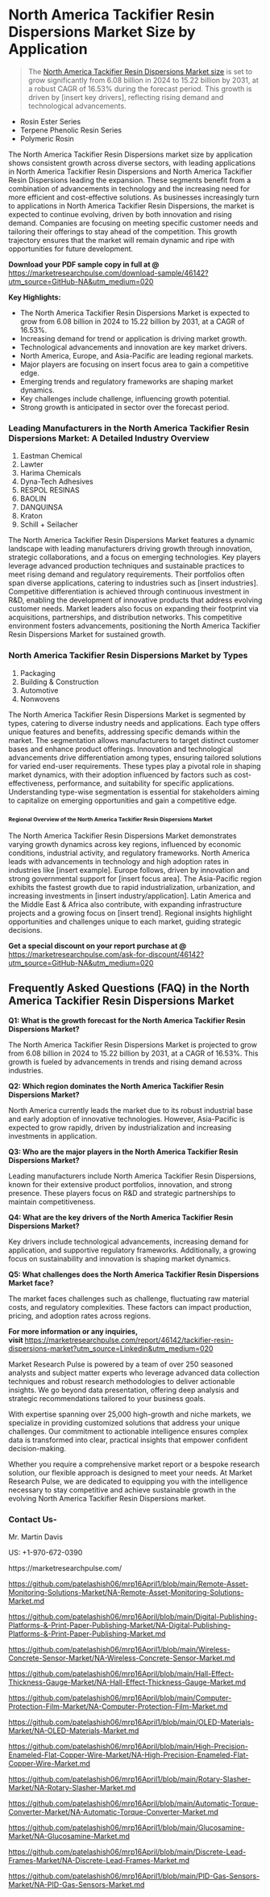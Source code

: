 <h1>North America Tackifier Resin Dispersions Market&nbsp;Size by Application</h1><blockquote><p>The <a href="https://marketresearchpulse.com/download-sample/46142?utm_source=GitHub-NA&amp;utm_medium=020">North America Tackifier Resin Dispersions Market size</a> is set to grow significantly from 6.08 billion in 2024 to 15.22 billion by 2031, at a robust CAGR of 16.53% during the forecast period. This growth is driven by [insert key drivers], reflecting rising demand and technological advancements.</p></blockquote><ul><li>Rosin Ester Series<li> Terpene Phenolic Resin Series<li> Polymeric Rosin</li></ul><p>The North America Tackifier Resin Dispersions market size by application shows consistent growth across diverse sectors, with leading applications in North America Tackifier Resin Dispersions and North America Tackifier Resin Dispersions leading the expansion. These segments benefit from a combination of advancements in technology and the increasing need for more efficient and cost-effective solutions. As businesses increasingly turn to applications in North America Tackifier Resin Dispersions, the market is expected to continue evolving, driven by both innovation and rising demand. Companies are focusing on meeting specific customer needs and tailoring their offerings to stay ahead of the competition. This growth trajectory ensures that the market will remain dynamic and ripe with opportunities for future development.</p><p><strong>Download your PDF sample copy in full at @ </strong><a href="https://marketresearchpulse.com/download-sample/46142?utm_source=GitHub-NA&amp;utm_medium=020">https://marketresearchpulse.com/download-sample/46142?utm_source=GitHub-NA&amp;utm_medium=020</a></p><p><strong>Key Highlights: </strong></p><ul><li>The North America Tackifier Resin Dispersions Market is expected to grow from 6.08 billion in 2024 to 15.22 billion by 2031, at a CAGR of 16.53%.</li><li>Increasing demand for trend or application is driving market growth.</li><li>Technological advancements and innovation are key market drivers.</li><li>North America, Europe, and Asia-Pacific are leading regional markets.</li><li>Major players are focusing on insert focus area to gain a competitive edge.</li><li>Emerging trends and regulatory frameworks are shaping market dynamics.</li><li>Key challenges include challenge, influencing growth potential.</li><li>Strong growth is anticipated in sector over the forecast period.</li></ul><h3>Leading Manufacturers in the North America Tackifier Resin Dispersions Market: A Detailed Industry Overview</h3><ol><li>Eastman Chemical</li><li>Lawter</li><li>Harima Chemicals</li><li>Dyna-Tech Adhesives</li><li>RESPOL RESINAS</li><li>BAOLIN</li><li>DANQUINSA</li><li>Kraton</li><li>Schill + Seilacher</li></ol><div class="flex max-w-full flex-col flex-grow"><div class="min-h-8 text-message flex w-full flex-col items-end gap-2 whitespace-normal break-words [.text-message+&amp;]:mt-5" dir="auto" data-message-author-role="assistant" data-message-id="fd8432e4-4910-450d-b182-61b7bfb0a01f" data-message-model-slug="gpt-4o"><div class="flex w-full flex-col gap-1 empty:hidden first:pt-[3px]"><div class="markdown prose w-full break-words dark:prose-invert light"><p>The North America Tackifier Resin Dispersions Market features a dynamic landscape with leading manufacturers driving growth through innovation, strategic collaborations, and a focus on emerging technologies. Key players leverage advanced production techniques and sustainable practices to meet rising demand and regulatory requirements. Their portfolios often span diverse applications, catering to industries such as [insert industries]. Competitive differentiation is achieved through continuous investment in R&amp;D, enabling the development of innovative products that address evolving customer needs. Market leaders also focus on expanding their footprint via acquisitions, partnerships, and distribution networks. This competitive environment fosters advancements, positioning the North America Tackifier Resin Dispersions Market for sustained growth.</p></div></div></div></div><h3>North America Tackifier Resin Dispersions Market by Types</h3><ol><li>Packaging<li> Building & Construction<li> Automotive<li> Nonwovens</li></ol><div class="flex max-w-full flex-col flex-grow"><div class="min-h-8 text-message flex w-full flex-col items-end gap-2 whitespace-normal break-words [.text-message+&amp;]:mt-5" dir="auto" data-message-author-role="assistant" data-message-id="084470be-0bb7-4664-bddf-5156b4f41249" data-message-model-slug="gpt-4o-mini"><div class="flex w-full flex-col gap-1 empty:hidden first:pt-[3px]"><div class="markdown prose w-full break-words dark:prose-invert light"><p>The North America Tackifier Resin Dispersions Market is segmented by types, catering to diverse industry needs and applications. Each type offers unique features and benefits, addressing specific demands within the market. The segmentation allows manufacturers to target distinct customer bases and enhance product offerings. Innovation and technological advancements drive differentiation among types, ensuring tailored solutions for varied end-user requirements. These types play a pivotal role in shaping market dynamics, with their adoption influenced by factors such as cost-effectiveness, performance, and suitability for specific applications. Understanding type-wise segmentation is essential for stakeholders aiming to capitalize on emerging opportunities and gain a competitive edge.</p></div></div></div></div><h3><span style="font-size: 11px;">Regional Overview of the North America Tackifier Resin Dispersions Market</span></h3><div class="flex max-w-full flex-col flex-grow"><div class="min-h-8 text-message flex w-full flex-col items-end gap-2 whitespace-normal break-words [.text-message+&amp;]:mt-5" dir="auto" data-message-author-role="assistant" data-message-id="e9038762-ce64-4e30-91c9-9bd413514231" data-message-model-slug="gpt-4o-mini"><div class="flex w-full flex-col gap-1 empty:hidden first:pt-[3px]"><div class="markdown prose w-full break-words dark:prose-invert light"><p>The North America Tackifier Resin Dispersions Market demonstrates varying growth dynamics across key regions, influenced by economic conditions, industrial activity, and regulatory frameworks. North America leads with advancements in technology and high adoption rates in industries like [insert example]. Europe follows, driven by innovation and strong governmental support for [insert focus area]. The Asia-Pacific region exhibits the fastest growth due to rapid industrialization, urbanization, and increasing investments in [insert industry/application]. Latin America and the Middle East &amp; Africa also contribute, with expanding infrastructure projects and a growing focus on [insert trend]. Regional insights highlight opportunities and challenges unique to each market, guiding strategic decisions.</p></div></div></div></div><p><strong>Get a special discount on your report purchase at @ </strong><a href="https://marketresearchpulse.com/ask-for-discount/46142?utm_source=GitHub-NA&amp;utm_medium=020">https://marketresearchpulse.com/ask-for-discount/46142?utm_source=GitHub-NA&amp;utm_medium=020</a></p><h2>Frequently Asked Questions (FAQ) in the North America Tackifier Resin Dispersions Market</h2><p><strong>Q1: What is the growth forecast for the North America Tackifier Resin Dispersions Market?</strong></p><p>The North America Tackifier Resin Dispersions Market is projected to grow from 6.08 billion in 2024 to 15.22 billion by 2031, at a CAGR of 16.53%. This growth is fueled by advancements in trends and rising demand across industries.</p><p><strong>Q2: Which region dominates the North America Tackifier Resin Dispersions Market?</strong></p><p>North America currently leads the market due to its robust industrial base and early adoption of innovative technologies. However, Asia-Pacific is expected to grow rapidly, driven by industrialization and increasing investments in application.</p><p><strong>Q3: Who are the major players in the North America Tackifier Resin Dispersions Market?</strong></p><p>Leading manufacturers include North America Tackifier Resin Dispersions, known for their extensive product portfolios, innovation, and strong presence. These players focus on R&amp;D and strategic partnerships to maintain competitiveness.</p><p><strong>Q4: What are the key drivers of the North America Tackifier Resin Dispersions Market?</strong></p><p>Key drivers include technological advancements, increasing demand for application, and supportive regulatory frameworks. Additionally, a growing focus on sustainability and innovation is shaping market dynamics.</p><p><strong>Q5: What challenges does the North America Tackifier Resin Dispersions Market face?</strong></p><p>The market faces challenges such as challenge, fluctuating raw material costs, and regulatory complexities. These factors can impact production, pricing, and adoption rates across regions.</p><p><strong>For more information or any inquiries, visit&nbsp;</strong><a href="https://marketresearchpulse.com/report/46142/tackifier-resin-dispersions-market?utm_source=Linkedin&utm_medium=020">https://marketresearchpulse.com/report/46142/tackifier-resin-dispersions-market?utm_source=Linkedin&utm_medium=020</a></p><p>Market Research Pulse is powered by a team of over 250 seasoned analysts and subject matter experts who leverage advanced data collection techniques and robust research methodologies to deliver actionable insights. We go beyond data presentation, offering deep analysis and strategic recommendations tailored to your business goals.</p><p>With expertise spanning over 25,000 high-growth and niche markets, we specialize in providing customized solutions that address your unique challenges. Our commitment to actionable intelligence ensures complex data is transformed into clear, practical insights that empower confident decision-making.</p><p>Whether you require a comprehensive market report or a bespoke research solution, our flexible approach is designed to meet your needs. At Market Research Pulse, we are dedicated to equipping you with the intelligence necessary to stay competitive and achieve sustainable growth in the evolving North America Tackifier Resin Dispersions market.</p><h3><strong>Contact Us-</strong></h3><p>Mr. Martin Davis</p><p>US: +1-970-672-0390</p><p>https://marketresearchpulse.com/</p><p><a href="https://github.com/patelashish06/mrp16April1/blob/main/Remote-Asset-Monitoring-Solutions-Market/NA-Remote-Asset-Monitoring-Solutions-Market.md">https://github.com/patelashish06/mrp16April1/blob/main/Remote-Asset-Monitoring-Solutions-Market/NA-Remote-Asset-Monitoring-Solutions-Market.md</a></p><p><a href="https://github.com/patelashish06/mrp16April/blob/main/Digital-Publishing-Platforms-&-Print-Paper-Publishing-Market/NA-Digital-Publishing-Platforms-&-Print-Paper-Publishing-Market.md">https://github.com/patelashish06/mrp16April/blob/main/Digital-Publishing-Platforms-&-Print-Paper-Publishing-Market/NA-Digital-Publishing-Platforms-&-Print-Paper-Publishing-Market.md</a></p><p><a href="https://github.com/patelashish06/mrp16April1/blob/main/Wireless-Concrete-Sensor-Market/NA-Wireless-Concrete-Sensor-Market.md">https://github.com/patelashish06/mrp16April1/blob/main/Wireless-Concrete-Sensor-Market/NA-Wireless-Concrete-Sensor-Market.md</a></p><p><a href="https://github.com/patelashish06/mrp16April/blob/main/Hall-Effect-Thickness-Gauge-Market/NA-Hall-Effect-Thickness-Gauge-Market.md">https://github.com/patelashish06/mrp16April/blob/main/Hall-Effect-Thickness-Gauge-Market/NA-Hall-Effect-Thickness-Gauge-Market.md</a></p><p><a href="https://github.com/patelashish06/mrp16April/blob/main/Computer-Protection-Film-Market/NA-Computer-Protection-Film-Market.md">https://github.com/patelashish06/mrp16April/blob/main/Computer-Protection-Film-Market/NA-Computer-Protection-Film-Market.md</a></p><p><a href="https://github.com/patelashish06/mrp16April1/blob/main/OLED-Materials-Market/NA-OLED-Materials-Market.md">https://github.com/patelashish06/mrp16April1/blob/main/OLED-Materials-Market/NA-OLED-Materials-Market.md</a></p><p><a href="https://github.com/patelashish06/mrp16April/blob/main/High-Precision-Enameled-Flat-Copper-Wire-Market/NA-High-Precision-Enameled-Flat-Copper-Wire-Market.md">https://github.com/patelashish06/mrp16April/blob/main/High-Precision-Enameled-Flat-Copper-Wire-Market/NA-High-Precision-Enameled-Flat-Copper-Wire-Market.md</a></p><p><a href="https://github.com/patelashish06/mrp16April1/blob/main/Rotary-Slasher-Market/NA-Rotary-Slasher-Market.md">https://github.com/patelashish06/mrp16April1/blob/main/Rotary-Slasher-Market/NA-Rotary-Slasher-Market.md</a></p><p><a href="https://github.com/patelashish06/mrp16April/blob/main/Automatic-Torque-Converter-Market/NA-Automatic-Torque-Converter-Market.md">https://github.com/patelashish06/mrp16April/blob/main/Automatic-Torque-Converter-Market/NA-Automatic-Torque-Converter-Market.md</a></p><p><a href="https://github.com/patelashish06/mrp16April1/blob/main/Glucosamine-Market/NA-Glucosamine-Market.md">https://github.com/patelashish06/mrp16April1/blob/main/Glucosamine-Market/NA-Glucosamine-Market.md</a></p><p><a href="https://github.com/patelashish06/mrp16April/blob/main/Discrete-Lead-Frames-Market/NA-Discrete-Lead-Frames-Market.md">https://github.com/patelashish06/mrp16April/blob/main/Discrete-Lead-Frames-Market/NA-Discrete-Lead-Frames-Market.md</a></p><p><a href="https://github.com/patelashish06/mrp16April1/blob/main/PID-Gas-Sensors-Market/NA-PID-Gas-Sensors-Market.md">https://github.com/patelashish06/mrp16April1/blob/main/PID-Gas-Sensors-Market/NA-PID-Gas-Sensors-Market.md</a></p>